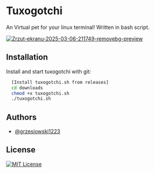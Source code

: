 
# Tuxogotchi

An Virtual pet for your linux terminal! Written in bash script.


<a href="https://imgbb.com/"><img src="https://i.ibb.co/jvBmTXmL/Zrzut-ekranu-2025-03-06-211749-removebg-preview.png" alt="Zrzut-ekranu-2025-03-06-211749-removebg-preview" border="0"></a>


## Installation

Install and start tuxogotchi with git:

```bash
  [Install tuxogotchi.sh from releases]
  cd downloads
  chmod +x tuxogotchi.sh
  ./tuxogotchi.sh
```
    
## Authors

- [@grzesiowski1223](https://github.com/grzesiowski1223)



## License

[![MIT License](https://img.shields.io/badge/License-MIT-green.svg)](https://choosealicense.com/licenses/mit/)
